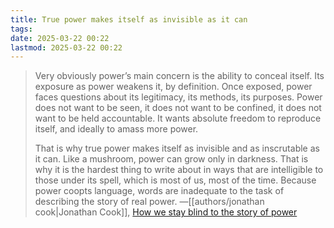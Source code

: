```yaml
---
title: True power makes itself as invisible as it can
tags: 
date: 2025-03-22 00:22
lastmod: 2025-03-22 00:22
---
```

> Very obviously power’s main concern is the ability to conceal itself. Its exposure as power weakens it, by definition. Once exposed, power faces questions about its legitimacy, its methods, its purposes. Power does not want to be seen, it does not want to be confined, it does not want to be held accountable. It wants absolute freedom to reproduce itself, and ideally to amass more power.
>
> That is why true power makes itself as invisible and as inscrutable as it can. Like a mushroom, power can grow only in darkness. That is why it is the hardest thing to write about in ways that are intelligible to those under its spell, which is most of us, most of the time. Because power coopts language, words are inadequate to the task of describing the story of real power. —[[authors/jonathan cook|Jonathan Cook]], [How we stay blind to the story of power](https://www.jonathan-cook.net/blog/2020-02-24/story-of-power/)